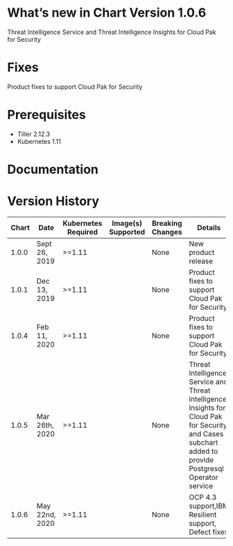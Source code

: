 
# What’s new in Chart Version 1.0.6
Threat Intelligence Service and Threat Intelligence Insights for Cloud Pak for Security


# Fixes
Product fixes to support Cloud Pak for Security

# Prerequisites
* Tiller 2.12.3
* Kubernetes 1.11

# Documentation


# Version History
| Chart | Date | Kubernetes Required | Image(s) Supported | Breaking Changes | Details |
| ----- | ---- | ------------ | ------------------ | ---------------- | ------- |
| 1.0.0 | Sept 26, 2019|  >=1.11 | | None  | New product release |
| 1.0.1| Dec 13, 2019|  >=1.11 | | None  |Product fixes to support Cloud Pak for Security|
| 1.0.4| Feb 11, 2020|  >=1.11 | | None  |Product fixes to support Cloud Pak for Security|
| 1.0.5| Mar 26th, 2020|  >=1.11 | | None  |Threat Intelligence Service and Threat Intelligence Insights for Cloud Pak for Security and Cases subchart added to provide Postgresql Operator service|
| 1.0.6| May 22nd, 2020|  >=1.11 | | None  | OCP 4.3 support,IBM Resilient support, Defect fixes|
